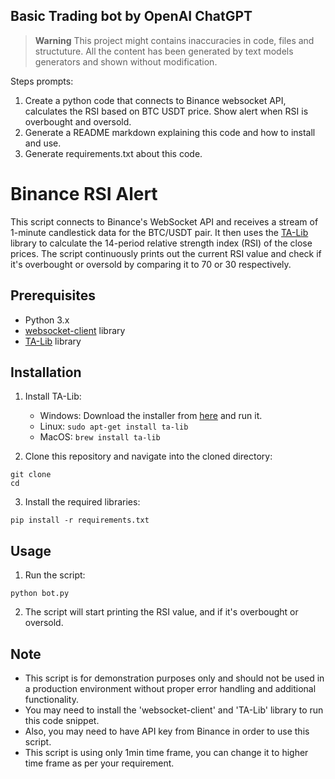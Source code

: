 ## Basic Trading bot by OpenAI ChatGPT
> **Warning**
> This project might contains inaccuracies in code, files and structuture. All the content has been generated by text models generators and shown without modification.

Steps prompts:
1. Create a python code that connects to Binance websocket API, calculates the RSI based on BTC USDT price. Show alert when RSI is overbought and oversold.
2. Generate a README markdown explaining this code and how to install and use.
3. Generate requirements.txt about this code.

# Binance RSI Alert

This script connects to Binance's WebSocket API and receives a stream of 1-minute candlestick data for the BTC/USDT pair. It then uses the [TA-Lib](https://mrjbq7.github.io/ta-lib/) library to calculate the 14-period relative strength index (RSI) of the close prices. The script continuously prints out the current RSI value and check if it's overbought or oversold by comparing it to 70 or 30 respectively.

## Prerequisites
- Python 3.x
- [websocket-client](https://pypi.org/project/websocket-client/) library
- [TA-Lib](https://mrjbq7.github.io/ta-lib/install.html) library

## Installation

1. Install TA-Lib:
    - Windows: Download the installer from [here](https://www.lfd.uci.edu/~gohlke/pythonlibs/#ta-lib) and run it. 
    - Linux: `sudo apt-get install ta-lib`
    - MacOS: `brew install ta-lib`

2. Clone this repository and navigate into the cloned directory:
```
git clone 
cd 
```
3. Install the required libraries:
```
pip install -r requirements.txt
```

## Usage

1. Run the script:
```
python bot.py
```

2. The script will start printing the RSI value, and if it's overbought or oversold.

## Note

- This script is for demonstration purposes only and should not be used in a production environment without proper error handling and additional functionality.
- You may need to install the 'websocket-client' and 'TA-Lib' library to run this code snippet.
- Also, you may need to have API key from Binance in order to use this script.
- This script is using only 1min time frame, you can change it to higher time frame as per your requirement.
